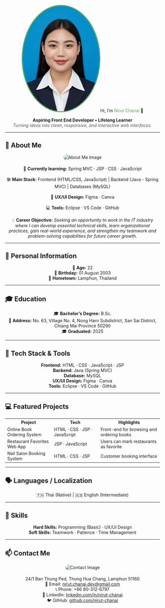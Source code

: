 <!-- Banner / Cover -->
<p align="center">
  <img src="image/imgaeNueng.jpg" width="250" style="border-radius: 50%; border: 3px solid #4CAF50;" alt="Nir
</p>

<h1 align="center">Hi, I’m <span style="color:#4CAF50;">Nirut Chanai</span> 👋</h1>
<p align="center">
  <strong>Aspiring Front End Developer • Lifelong Learner</strong><br/>
  <em style="color:#555;">Turning ideas into clean, responsive, and interactive web interfaces.</em>
</p>

---

## 🚀 About Me
<p align="center">
  <img src="assets/img2.jpg" width="300" alt="About Me Image" style="border-radius: 10px; margin-bottom: 20px;"/><br/>
  🌱 <strong>Currently learning:</strong> Spring MVC · JSP · CSS · JavaScript<br/><br/>
  🛠 <strong>Main Stack:</strong> Frontend (HTML/CSS, JavaScript) | Backend (Java - Spring MVC) | Databases (MySQL)<br/><br/>
  🎨 <strong>UX/UI Design:</strong> Figma · Canva<br/><br/>
  💻 <strong>Tools:</strong> Eclipse · VS Code · GitHub<br/><br/>
  💡 <strong>Career Objective:</strong> <em>Seeking an opportunity to work in the IT industry where I can develop essential technical skills, learn organizational practices, gain real-world experience, and strengthen my teamwork and problem-solving capabilities for future career growth.</em>
</p>


---

## 📝 Personal Information
<p align="center">
🎂 <strong>Age:</strong> 22<br/>
🎉 <strong>Birthday:</strong> 01 August 2003<br/>
🏡 <strong>Hometown:</strong> Lamphun, Thailand
</p>

---

## 🎓 Education
<p align="center">
🎓 <strong>Bachelor’s Degree:</strong> B.Sc.<br/>
🏫 <strong>Address:</strong> No. 63, Village No. 4, Nong Harn Subdistrict, San Sai District, Chiang Mai Province 50290<br/>
🎓 <strong>Graduated:</strong> 2025
</p>

---

## 🧰 Tech Stack & Tools
<p align="center">
<strong>Frontend:</strong> HTML · CSS · JavaScript · JSP<br/>
<strong>Backend:</strong> Java (Spring MVC)<br/>
<strong>Database:</strong> MySQL<br/>
<strong>UX/UI Design:</strong> Figma · Canva<br/>
<strong>Tools:</strong> Eclipse · VS Code · GitHub
</p>

---

## 💻 Featured Projects
<table align="center">
<tr>
<th>Project</th><th>Tech</th><th>Highlights</th>
</tr>
<tr>
<td>Online Book Ordering System</td>
<td>HTML · CSS · JSP · JavaScript</td>
<td>Front-end for browsing and ordering books</td>
</tr>
<tr>
<td>Restaurant Favorites Web App</td>
<td>JSP · JavaScript</td>
<td>Users can mark restaurants as favorite</td>
</tr>
<tr>
<td>Nail Salon Booking System</td>
<td>HTML · CSS · JSP</td>
<td>Customer booking interface</td>
</tr>
</table>



---

## 🗣 Languages / Localization
<p align="center">
🇹🇭 Thai (Native) | 🇬🇧 English (Intermediate)
</p>

---

## 📝 Skills
<p align="center">
<strong>Hard Skills:</strong> Programming (Basic) · UX/UI Design<br/>
<strong>Soft Skills:</strong> Teamwork · Patience · Time Management
</p>

---

## 📫 Contact Me
<p align="center">
  <img src="assets/img1.jpg" width="200" alt="Contact Image" style="border-radius: 10px; margin-bottom: 20px;"/><br/>
  24/1 Ban Thung Ped, Thung Hua Chang, Lamphun 51160<br/>
  💌 Email: <a href="mailto:nirut.chanai.dev@gmail.com">nirut.chanai.dev@gmail.com</a><br/>
  📞 Phone: +66 80-312-6797<br/>
  💼 LinkedIn: <a href="https://linkedin.com/in/nirut-chanai">linkedin.com/in/nirut-chanai</a><br/>
  🐦 GitHub: <a href="https://github.com/nirut-chanai">github.com/nirut-chanai</a>
</p>
